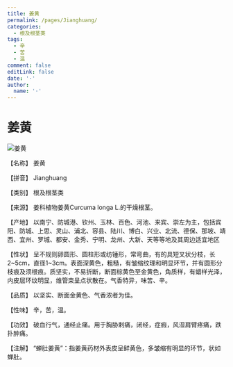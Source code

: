 ```yaml
---
title: 姜黄
permalink: /pages/Jianghuang/
categories: 
  - 根及根茎类
tags: 
  - 辛
  - 苦
  - 温
comment: false
editLink: false
date: '·'
author: 
  name: '·'
---
```

# 姜黄

![姜黄](https://sys01.lib.hkbu.edu.hk/cmed/mmid/images/B00089.jpg)

<!-- more -->
【名称】	姜黄	

【拼音】	Jianghuang

【类别】	根及根茎类

【来源】	姜科植物姜黄Curcuma longa L.的干燥根茎。

【产地】	以南宁、防城港、钦州、玉林、百色、河池、来宾、崇左为主，包括宾阳、防城、上思、灵山、浦北、容县、陆川、博白、兴业、北流、德保、那坡、靖西、宜州、罗城、都安、金秀、宁明、龙州、大新、天等等地及其周边适宜地区

【性状】	呈不规则卵圆形、圆柱形或纺锤形，常弯曲，有的具短叉状分枝，长2~5cm，直径1~3cm。表面深黄色，粗糙，有皱缩纹理和明显环节，并有圆形分枝痕及须根痕。质坚实，不易折断，断面棕黄色至金黄色，角质样，有蜡样光泽，内皮层环纹明显，维管束呈点状散在。气香特异，味苦、辛。

【品质】	以坚实、断面金黄色、气香浓者为佳。

【性味】	辛，苦，温。

【功效】	破血行气，通经止痛。用于胸胁剌痛，闭经，症瘕，风湿肩臂疼痛，跌扑肿痛。

【注解】	“蝉肚姜黄”：指姜黄药材外表皮呈鲜黄色，多皱缩有明显的环节，状如蝉肚。
